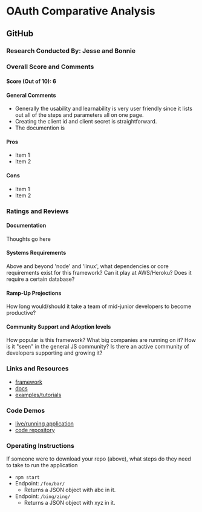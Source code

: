# OAuth Comparative Analysis

## GitHub

### Research Conducted By: Jesse and Bonnie

### Overall Score and Comments

#### Score (Out of 10): 6

#### General Comments

- Generally the usability and learnability is very user friendly since it lists out all of the steps and parameters all on one page.
- Creating the client id and client secret is straightforward.
- The documention is

#### Pros

- Item 1
- Item 2

#### Cons

- Item 1
- Item 2

### Ratings and Reviews

#### Documentation

Thoughts go here

#### Systems Requirements

Above and beyond 'node' and 'linux', what dependencies or core requirements exist for this framework? Can it play at AWS/Heroku? Does it require a certain database?

#### Ramp-Up Projections

How long would/should it take a team of mid-junior developers to become productive?

#### Community Support and Adoption levels

How popular is this framework? What big companies are running on it? How is it "seen" in the general JS community? Is there an active community of developers supporting and growing it?

### Links and Resources

- [framework](http://xyz.com)
- [docs](http://xyz.com)
- [examples/tutorials](http://xyz.com)

### Code Demos

- [live/running application](http://xyz.com)
- [code repository](http://xyz.com)

### Operating Instructions

If someone were to download your repo (above), what steps do they need to take to run the application

- `npm start`
- Endpoint: `/foo/bar/`
  - Returns a JSON object with abc in it.
- Endpoint: `/bing/zing/`
  - Returns a JSON object with xyz in it.
